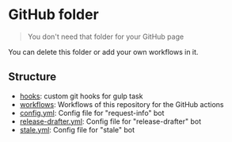 # GitHub folder

> You don't need that folder for your GitHub page

You can delete this folder or add your own workflows in it.

## Structure

- [hooks](./hooks): custom git hooks for gulp task
- [workflows](./workflows): Workflows of this repository for the GitHub actions  
- [config.yml](./config.yml): Config file for "request-info" bot
- [release-drafter.yml](workflows/configs/release-drafter.yml): Config file for "release-drafter" bot
- [stale.yml](workflows/configs/stale.yml): Config file for "stale" bot
